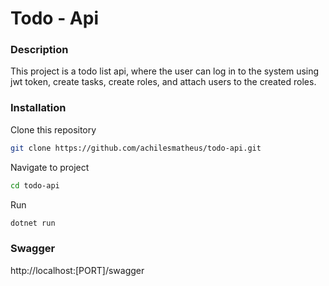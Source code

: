 # Todo - Api

### Description
This project is a todo list api, where the user can log in to the system using jwt token, create tasks, create roles, and attach users to the created roles.

### Installation
Clone this repository
```bash
git clone https://github.com/achilesmatheus/todo-api.git
```
Navigate to project
```bash
cd todo-api
```

Run
```bash
dotnet run
```

### Swagger
http://localhost:[PORT]/swagger
